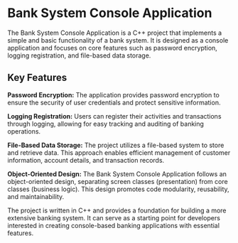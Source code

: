 # Bank System Console Application
The Bank System Console Application is a C++ project that implements a simple and basic functionality of a bank system. It is designed as a console application and focuses on core features such as password encryption, logging registration, and file-based data storage.

## Key Features
**Password Encryption:** The application provides password encryption to ensure the security of user credentials and protect sensitive information.

**Logging Registration:** Users can register their activities and transactions through logging, allowing for easy tracking and auditing of banking operations.

**File-Based Data Storage:** The project utilizes a file-based system to store and retrieve data. This approach enables efficient management of customer information, account details, and transaction records.

**Object-Oriented Design:** The Bank System Console Application follows an object-oriented design, separating screen classes (presentation) from core classes (business logic). This design promotes code modularity, reusability, and maintainability.

The project is written in C++ and provides a foundation for building a more extensive banking system. It can serve as a starting point for developers interested in creating console-based banking applications with essential features.
